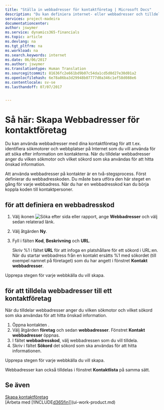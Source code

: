 ```yaml
---
title: "Ställa in webbadresser för kontaktföretag | Microsoft Docs"
description: "Du kan definiera internet- eller webbadresser och tilldela dem till ett företag för att identifiera hur du vill söka efter information om kontakterna."
services: project-madeira
documentationcenter: 
author: jswymer
ms.service: dynamics365-financials
ms.topic: article
ms.devlang: na
ms.tgt_pltfrm: na
ms.workload: na
ms.search.keywords: internet
ms.date: 06/06/2017
ms.author: jswymer
ms.translationtype: Human Translation
ms.sourcegitcommit: 81636fc2e661bd9b07c54da1cd5d0d27e30d01a2
ms.openlocfilehash: 6e78a86ba3d29948b07777d0a346c1ef58d088e6
ms.contentlocale: sv-se
ms.lasthandoff: 07/07/2017


---
```

# <a name="how-to-set-up-web-sources-for-contact-companies"></a>Så här: Skapa Webbadresser för kontaktföretag
Du kan använda webbadresser med dina kontaktföretag för att t.ex. identifiera sökmotorer och webbplatser på Internet som du vill använda för att söka efter information om kontakterna. När du tilldelar webbadresser anger du vilken sökmotor och vilket sökord som ska användas för att hitta önskad information.

Att använda webbadresser på kontakter är en två-stegsprocess. Först definierar du webbadresskoden. Du måste bara utföra den här steget en gång för varje webbadress. När du har en webbadresskod kan du börja koppla koden till kontaktpersoner.

## <a name="to-define-a-web-source-code"></a>för att definiera en webbadresskod
1. Välj ikonen ![Söka efter sida eller rapport](media/ui-search/search_small.png "ikonen Söka efter sida eller rapport"), ange **Webbadresser** och välj sedan relaterad länk.
2. Välj åtgärden **Ny**.
3. Fyll i fälten **Kod**, **Beskrivning** och **URL**.

    Skriv %1 i fältet **URL** för att infoga en platshållare för ett sökord i URL:en. När du startar webbadress från en kontakt ersätts %1 med sökordet (till exempel namnet på företaget) som du har angett i fönstret **Kontakt webbadresser**.

Upprepa stegen för varje webbkälla du vill skapa.

## <a name="to-assign-web-sources-to-a-contact-company"></a>för att tilldela webbadresser till ett kontaktföretag
När du tilldelar webbadresser anger du vilken sökmotor och vilket sökord som ska användas för att hitta önskad information.

1. Öppna kontakten .
2. Välj åtgärden **företag** och sedan **webbadresser**. Fönstret **Kontakt webbadresser** öppnas.
3. I fältet **webbadresskod**, välj webbadressen som du vill tilldela.
4. Skriv i fältet **Sökord** det sökord som ska användas för att hitta informationen.

Upprepa stegen för varje webbkälla du vill skapa.

Webbadresser kan också tilldelas i fönstret  **Kontaktlista** på samma sätt.

## <a name="see-also"></a>Se även
[Skapa kontaktföretag](marketing-create-contact-companies.md)  
[Arbeta med [!INCLUDE[d365fin](includes/d365fin_md.md)]](ui-work-product.md)

